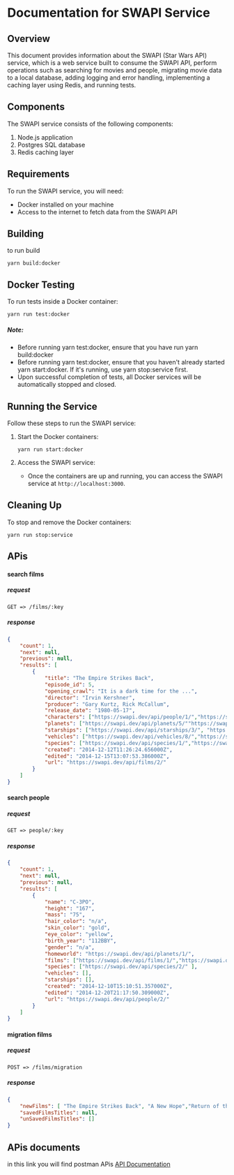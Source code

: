 
# Documentation for SWAPI Service

## Overview
This document provides information about the SWAPI (Star Wars API) service, which is a web service built to consume the SWAPI API, perform operations such as searching for movies and people, migrating movie data to a local database, adding logging and error handling, implementing a caching layer using Redis, and running tests.

## Components
The SWAPI service consists of the following components:
1. Node.js application
2. Postgres SQL database
3. Redis caching layer

## Requirements
To run the SWAPI service, you will need:
- Docker installed on your machine
- Access to the internet to fetch data from the SWAPI API
## Building
to run build
```
yarn build:docker
```


## Docker Testing
To run tests inside a Docker container:

```
yarn run test:docker
```
##### Note:
- Before running yarn test:docker, ensure that you have run yarn build:docker
- Before running yarn test:docker, ensure that you haven't already started yarn start:docker. If it's running, use yarn stop:service first.
- Upon successful completion of tests, all Docker services will be automatically stopped and closed.

## Running the Service
Follow these steps to run the SWAPI service:


1. Start the Docker containers:
   ```
   yarn run start:docker
   ```

2. Access the SWAPI service:
   - Once the containers are up and running, you can access the SWAPI service at `http://localhost:3000`.

## Cleaning Up
To stop and remove the Docker containers:

```
yarn run stop:service
```

## APis

#### search films
##### request

```
GET => /films/:key
```
##### response

```json
{
    "count": 1,
    "next": null,
    "previous": null,
    "results": [
        {
            "title": "The Empire Strikes Back",
            "episode_id": 5,
            "opening_crawl": "It is a dark time for the ...",
            "director": "Irvin Kershner",
            "producer": "Gary Kurtz, Rick McCallum",
            "release_date": "1980-05-17",
            "characters": ["https://swapi.dev/api/people/1/","https://swapi.dev/api/people/2/"],
            "planets": ["https://swapi.dev/api/planets/5/""https://swapi.dev/api/planets/4/"],
            "starships": ["https://swapi.dev/api/starships/3/", "https://swapi.dev/api/starships/10/"],
            "vehicles": ["https://swapi.dev/api/vehicles/8/","https://swapi.dev/api/vehicles/14/"],
            "species": ["https://swapi.dev/api/species/1/","https://swapi.dev/api/species/2/"],
            "created": "2014-12-12T11:26:24.656000Z",
            "edited": "2014-12-15T13:07:53.386000Z",
            "url": "https://swapi.dev/api/films/2/"
        }
    ]
}
```


#### search people
##### request

```
GET => people/:key
```
##### response

```json
{
    "count": 1,
    "next": null,
    "previous": null,
    "results": [
        {
            "name": "C-3PO",
            "height": "167",
            "mass": "75",
            "hair_color": "n/a",
            "skin_color": "gold",
            "eye_color": "yellow",
            "birth_year": "112BBY",
            "gender": "n/a",
            "homeworld": "https://swapi.dev/api/planets/1/",
            "films": ["https://swapi.dev/api/films/1/","https://swapi.dev/api/films/2/"],
            "species": ["https://swapi.dev/api/species/2/" ],
            "vehicles": [],
            "starships": [],
            "created": "2014-12-10T15:10:51.357000Z",
            "edited": "2014-12-20T21:17:50.309000Z",
            "url": "https://swapi.dev/api/people/2/"
        }
    ]
}
```

#### migration films
##### request

```
POST => /films/migration
```
##### response

```json
{
    "newFilms": [ "The Empire Strikes Back", "A New Hope","Return of the Jedi","The Phantom Menace"],
    "savedFilmsTitles": null,
    "unSavedFilmsTitles": []
}
```

## APis documents
in this link you will find postman APis [API Documentation](https://documenter.getpostman.com/view/27394446/2sA2xb6bQs)